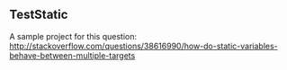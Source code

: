 TestStatic
---
A sample project for this question: http://stackoverflow.com/questions/38616990/how-do-static-variables-behave-between-multiple-targets
